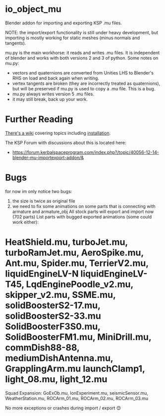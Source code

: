 io_object_mu
==========

Blender addon for importing and exporting KSP .mu files.

NOTE: the import/export functionality is still under heavy development, but
importing is mostly working for static meshes (minus normals and tangents).

mu.py is the main workhorse: it reads and writes .mu files. It is independent
of blender and works with both versions 2 and 3 of python. Some notes on mu.py:
* vectors and quaternions are converted from Unities LHS to Blender's RHS on
load and back again when writing.
* vertex tangents are broken (they are incorrectly treated as quaternions), but
will be preserved if mu.py is used to copy a .mu file. This is a bug.
* mu.py always writes version 5 .mu files.
* it may still break, back up your work.

Further Reading
===============

[There's a wiki](https://github.com/taniwha/io_object_mu/wiki) covering topics
including [installation](https://github.com/taniwha/io_object_mu/wiki/Installation).

The KSP Forum with discussions about this is located here:
* https://forum.kerbalspaceprogram.com/index.php?/topic/40056-12-14-blender-mu-importexport-addon/& 

Bugs
===============


for now im only notice two bugs:
1. the size is twice as original file
2. we need to fix some animations on some parts that is connecting with armature and armature_obj
All stock parts will export and import now (702 parts)
List parts with bugged exported animations (some could work either):

HeatShield.mu, turboJet.mu, turboRamJet.mu, AeroSpike.mu, Ant.mu, Spider.mu, TerrierV2.mu, liquidEngineLV-N
liquidEngineLV-T45, LqdEnginePoodle_v2.mu, skipper_v2.mu, SSME.mu, solidBoosterS2-17.mu, solidBoosterS2-33.mu
SolidBoosterF3S0.mu, SolidBoosterFM1.mu, MiniDrill.mu, commDish88-88, mediumDishAntenna.mu, GrapplingArm.mu
launchClamp1, light_08.mu, light_12.mu
===============

Squad Expansion:
GoExOb.mu, IonExperiment.mu, seismicSensor.mu, WeatherStation.mu, ROCArm_01.mu, ROCArm_02.mu, ROCArm_03.mu

No more exceptions or crashes during import / export 😊
